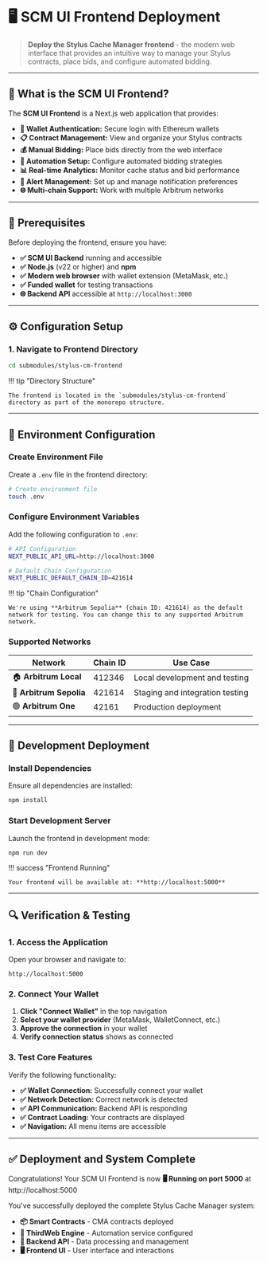 # **🖥️ SCM UI Frontend Deployment**

> **Deploy the Stylus Cache Manager frontend** - the modern web interface that provides an intuitive way to manage your Stylus contracts, place bids, and configure automated bidding.

---

## **🎯 What is the SCM UI Frontend?**

The **SCM UI Frontend** is a Next.js web application that provides:

- **🔐 Wallet Authentication:** Secure login with Ethereum wallets
- **📋 Contract Management:** View and organize your Stylus contracts
- **💰 Manual Bidding:** Place bids directly from the web interface
- **🤖 Automation Setup:** Configure automated bidding strategies
- **📊 Real-time Analytics:** Monitor cache status and bid performance
- **🔔 Alert Management:** Set up and manage notification preferences
- **🌐 Multi-chain Support:** Work with multiple Arbitrum networks

---

## **🔧 Prerequisites**

Before deploying the frontend, ensure you have:

- **✅ SCM UI Backend** running and accessible
- **✅ Node.js** (v22 or higher) and **npm**
- **✅ Modern web browser** with wallet extension (MetaMask, etc.)
- **✅ Funded wallet** for testing transactions
- **🌐 Backend API** accessible at `http://localhost:3000`

---

## **⚙️ Configuration Setup**

### **1. Navigate to Frontend Directory**

```bash
cd submodules/stylus-cm-frontend
```

!!! tip "Directory Structure"

    The frontend is located in the `submodules/stylus-cm-frontend` directory as part of the monorepo structure.

---

## **🔧 Environment Configuration**

### **Create Environment File**

Create a `.env` file in the frontend directory:

```bash
# Create environment file
touch .env
```

### **Configure Environment Variables**

Add the following configuration to `.env`:

```bash
# API Configuration
NEXT_PUBLIC_API_URL=http://localhost:3000

# Default Chain Configuration
NEXT_PUBLIC_DEFAULT_CHAIN_ID=421614
```

!!! tip "Chain Configuration"

    We're using **Arbitrum Sepolia** (chain ID: 421614) as the default network for testing. You can change this to any supported Arbitrum network.

### **Supported Networks**

| **Network**             | **Chain ID** | **Use Case**                    |
| ----------------------- | ------------ | ------------------------------- |
| 🏠 **Arbitrum Local**   | 412346       | Local development and testing   |
| 🔵 **Arbitrum Sepolia** | 421614       | Staging and integration testing |
| 🟢 **Arbitrum One**     | 42161        | Production deployment           |

---

## **🚀 Development Deployment**

### **Install Dependencies**

Ensure all dependencies are installed:

```bash
npm install
```

### **Start Development Server**

Launch the frontend in development mode:

```bash
npm run dev
```

!!! success "Frontend Running"

    Your frontend will be available at: **http://localhost:5000**

---

## **🔍 Verification & Testing**

### **1. Access the Application**

Open your browser and navigate to:

```
http://localhost:5000
```

### **2. Connect Your Wallet**

1. **Click "Connect Wallet"** in the top navigation
2. **Select your wallet provider** (MetaMask, WalletConnect, etc.)
3. **Approve the connection** in your wallet
4. **Verify connection status** shows as connected

### **3. Test Core Features**

Verify the following functionality:

- **✅ Wallet Connection:** Successfully connect your wallet
- **✅ Network Detection:** Correct network is detected
- **✅ API Communication:** Backend API is responding
- **✅ Contract Loading:** Your contracts are displayed
- **✅ Navigation:** All menu items are accessible

---

## **✅ Deployment and System Complete**

Congratulations! Your SCM UI Frontend is now **🖥️ Running on port 5000** at http://localhost:5000

You've successfully deployed the complete Stylus Cache Manager system:

- **📦 Smart Contracts** - CMA contracts deployed
- **🤖 ThirdWeb Engine** - Automation service configured
- **🔧 Backend API** - Data processing and management
- **🖥️ Frontend UI** - User interface and interactions
